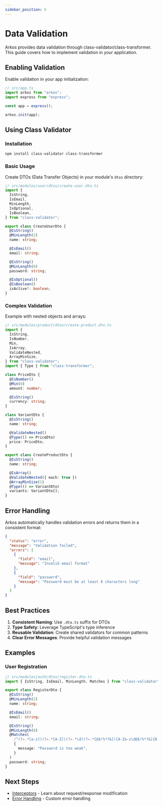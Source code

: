 ```yaml
---
sidebar_position: 5
---
```


# Data Validation

Arkos provides data validation through class-validator/class-transformer. This guide covers how to implement validation in your application.

## Enabling Validation

Enable validation in your app initialization:

```typescript
// src/app.ts
import arkos from "arkos";
import express from "express";

const app = express();

arkos.init(app);
```

## Using Class Validator

### Installation

```bash
npm install class-validator class-transformer
```

### Basic Usage

Create DTOs (Data Transfer Objects) in your module's `dtos` directory:

```typescript
// src/modules/user/dtos/create-user.dto.ts
import {
  IsString,
  IsEmail,
  MinLength,
  IsOptional,
  IsBoolean,
} from "class-validator";

export class CreateUserDto {
  @IsString()
  @MinLength(2)
  name: string;

  @IsEmail()
  email: string;

  @IsString()
  @MinLength(8)
  password: string;

  @IsOptional()
  @IsBoolean()
  isActive?: boolean;
}
```

### Complex Validation

Example with nested objects and arrays:

```typescript
// src/modules/product/dtos/create-product.dto.ts
import {
  IsString,
  IsNumber,
  Min,
  IsArray,
  ValidateNested,
  ArrayMinSize,
} from "class-validator";
import { Type } from "class-transformer";

class PriceDto {
  @IsNumber()
  @Min(0)
  amount: number;

  @IsString()
  currency: string;
}

class VariantDto {
  @IsString()
  name: string;

  @ValidateNested()
  @Type(() => PriceDto)
  price: PriceDto;
}

export class CreateProductDto {
  @IsString()
  name: string;

  @IsArray()
  @ValidateNested({ each: true })
  @ArrayMinSize(1)
  @Type(() => VariantDto)
  variants: VariantDto[];
}
```

## Error Handling

Arkos automatically handles validation errors and returns them in a consistent format:

```json
{
  "status": "error",
  "message": "Validation failed",
  "errors": [
    {
      "field": "email",
      "message": "Invalid email format"
    },
    {
      "field": "password",
      "message": "Password must be at least 8 characters long"
    }
  ]
}
```

## Best Practices

1. **Consistent Naming**: Use `.dto.ts` suffix for DTOs
2. **Type Safety**: Leverage TypeScript's type inference
3. **Reusable Validation**: Create shared validators for common patterns
4. **Clear Error Messages**: Provide helpful validation messages

## Examples

### User Registration

```typescript
// src/modules/auth/dtos/register.dto.ts
import { IsString, IsEmail, MinLength, Matches } from "class-validator";

export class RegisterDto {
  @IsString()
  @MinLength(2)
  name: string;

  @IsEmail()
  email: string;

  @IsString()
  @MinLength(8)
  @Matches(
    /^(?=.*[a-z])(?=.*[A-Z])(?=.*\d)(?=.*[@$!%*?&])[A-Za-z\d@$!%*?&]{8,}$/,
    {
      message: "Password is too weak",
    }
  )
  password: string;
}
```

## Next Steps

- [Interceptors](./interceptors.md) - Learn about request/response modification
- [Error Handling](./error-handling.md) - Custom error handling

